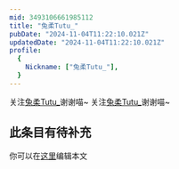 ```yaml
---
mid: 3493106661985112
title: "兔柔Tutu_"
pubDate: "2024-11-04T11:22:10.021Z"
updatedDate: "2024-11-04T11:22:10.021Z"
profile:
  {
    Nickname: ["兔柔Tutu_"],
  }
---
```


关注[兔柔Tutu_](https://space.bilibili.com/3493106661985112)谢谢喵~ 关注[兔柔Tutu_](https://space.bilibili.com/3493106661985112)谢谢喵~

## 此条目有待补充
你可以在[这里](https://github.com/Yuhanawa/VTuber.ICU-Content/edit/master/v/兔柔Tutu_/index.md)编辑本文
